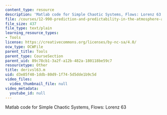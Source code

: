 ```yaml
---
content_type: resource
description: 'Matlab code for Simple Chaotic Systems, Flows: Lorenz 63'
file: /courses/12-990-prediction-and-predictability-in-the-atmosphere-and-oceans-spring-2003/d3e85f401ddb80d91f745d5dde1b9c5d_derivsl63.m
file_size: 437
file_type: text/plain
learning_resource_types:
- Tools
license: https://creativecommons.org/licenses/by-nc-sa/4.0/
ocw_type: OCWFile
parent_title: Tools
parent_type: CourseSection
parent_uid: 89c78cb1-3a2f-a12b-482a-180118be59c7
resourcetype: Other
title: derivsl63.m
uid: d3e85f40-1ddb-80d9-1f74-5d5dde1b9c5d
video_files:
  video_thumbnail_file: null
video_metadata:
  youtube_id: null
---
```

Matlab code for Simple Chaotic Systems, Flows: Lorenz 63